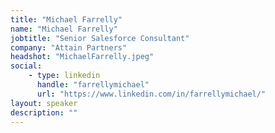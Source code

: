 ```yaml
---
title: "Michael Farrelly"
name: "Michael Farrelly"
jobtitle: "Senior Salesforce Consultant"
company: "Attain Partners"
headshot: "MichaelFarrelly.jpeg"
social:
    - type: linkedin
      handle: "farrellymichael"
      url: "https://www.linkedin.com/in/farrellymichael/"
layout: speaker
description: ""
---
```


